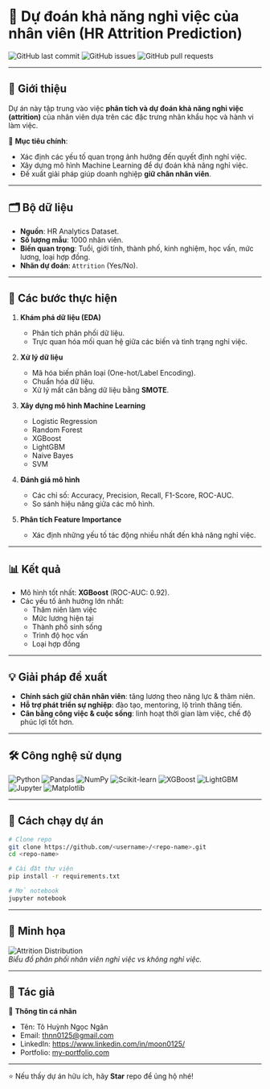 # 🚀 Dự đoán khả năng nghỉ việc của nhân viên (HR Attrition Prediction)

![GitHub last commit](https://img.shields.io/github/last-commit/<username>/<repo-name>)
![GitHub issues](https://img.shields.io/github/issues/<username>/<repo-name>)
![GitHub pull requests](https://img.shields.io/github/issues-pr/<username>/<repo-name>)

---

## 📌 Giới thiệu
Dự án này tập trung vào việc **phân tích và dự đoán khả năng nghỉ việc (attrition)** của nhân viên dựa trên các đặc trưng nhân khẩu học và hành vi làm việc.  

🎯 **Mục tiêu chính**:
- Xác định các yếu tố quan trọng ảnh hưởng đến quyết định nghỉ việc.  
- Xây dựng mô hình Machine Learning để dự đoán khả năng nghỉ việc.  
- Đề xuất giải pháp giúp doanh nghiệp **giữ chân nhân viên**.  

---

## 🗂️ Bộ dữ liệu
- **Nguồn**: HR Analytics Dataset.  
- **Số lượng mẫu**: 1000 nhân viên.  
- **Biến quan trọng**: Tuổi, giới tính, thành phố, kinh nghiệm, học vấn, mức lương, loại hợp đồng.  
- **Nhãn dự đoán**: `Attrition` (Yes/No).  

---

## 🔧 Các bước thực hiện
1. **Khám phá dữ liệu (EDA)**  
   - Phân tích phân phối dữ liệu.  
   - Trực quan hóa mối quan hệ giữa các biến và tình trạng nghỉ việc.  

2. **Xử lý dữ liệu**  
   - Mã hóa biến phân loại (One-hot/Label Encoding).  
   - Chuẩn hóa dữ liệu.  
   - Xử lý mất cân bằng dữ liệu bằng **SMOTE**.  

3. **Xây dựng mô hình Machine Learning**  
   - Logistic Regression  
   - Random Forest  
   - XGBoost  
   - LightGBM  
   - Naive Bayes  
   - SVM  

4. **Đánh giá mô hình**  
   - Các chỉ số: Accuracy, Precision, Recall, F1-Score, ROC-AUC.  
   - So sánh hiệu năng giữa các mô hình.  

5. **Phân tích Feature Importance**  
   - Xác định những yếu tố tác động nhiều nhất đến khả năng nghỉ việc.  

---

## 📊 Kết quả
- Mô hình tốt nhất: **XGBoost** (ROC-AUC: 0.92).  
- Các yếu tố ảnh hưởng lớn nhất:  
  - Thâm niên làm việc  
  - Mức lương hiện tại  
  - Thành phố sinh sống  
  - Trình độ học vấn  
  - Loại hợp đồng  

---

## 💡 Giải pháp đề xuất
- **Chính sách giữ chân nhân viên**: tăng lương theo năng lực & thâm niên.  
- **Hỗ trợ phát triển sự nghiệp**: đào tạo, mentoring, lộ trình thăng tiến.  
- **Cân bằng công việc & cuộc sống**: linh hoạt thời gian làm việc, chế độ phúc lợi tốt hơn.  

---

## 🛠️ Công nghệ sử dụng
![Python](https://img.shields.io/badge/Python-3776AB?logo=python&logoColor=white)
![Pandas](https://img.shields.io/badge/Pandas-150458?logo=pandas&logoColor=white)
![NumPy](https://img.shields.io/badge/NumPy-013243?logo=numpy&logoColor=white)
![Scikit-learn](https://img.shields.io/badge/Scikit--learn-F7931E?logo=scikit-learn&logoColor=white)
![XGBoost](https://img.shields.io/badge/XGBoost-FF6600?logo=python&logoColor=white)
![LightGBM](https://img.shields.io/badge/LightGBM-00C853?logo=python&logoColor=white)
![Jupyter](https://img.shields.io/badge/Jupyter-F37626?logo=jupyter&logoColor=white)
![Matplotlib](https://img.shields.io/badge/Matplotlib-11557c?logo=python&logoColor=white)

---

## 📌 Cách chạy dự án

```bash
# Clone repo
git clone https://github.com/<username>/<repo-name>.git
cd <repo-name>

# Cài đặt thư viện
pip install -r requirements.txt

# Mở notebook
jupyter notebook
```

---

## 📸 Minh họa
![Attrition Distribution](images/attrition_distribution.png)  
*Biểu đồ phân phối nhân viên nghỉ việc vs không nghỉ việc.*  

---

## 👤 Tác giả
🌟 **Thông tin cá nhân**  

- Tên: Tô Huỳnh Ngọc Ngân
- Email: thnn0125@gmail.com
- LinkedIn: https://www.linkedin.com/in/moon0125/
- Portfolio: [my-portfolio.com](https://my-portfolio.com)  

---
⭐ Nếu thấy dự án hữu ích, hãy **Star** repo để ủng hộ nhé!
